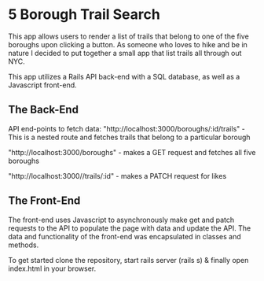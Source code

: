 # 5 Borough Trail Search

This app allows users to render a list of trails that belong to one of the five boroughs upon clicking a button. As someone who loves to hike and be in nature I decided to put together a small app that list trails all through out NYC.

This app utilizes a Rails API back-end with a SQL database, as well as a Javascript front-end.

## The Back-End

API end-points to fetch data:
"http://localhost:3000/boroughs/:id/trails" - This is a nested route and fetches trails that belong to a particular borough

"http://localhost:3000/boroughs" - makes a GET request and fetches all five boroughs

"http://localhost:3000//trails/:id" - makes a PATCH request for likes

## The Front-End

The front-end uses Javascript to asynchronously make get and patch requests to the API to populate the page with data and update the API. The data and functionality of the front-end was encapsulated in classes and methods.

To get started clone the repository, start rails server (rails s) & finally open index.html in your browser.
